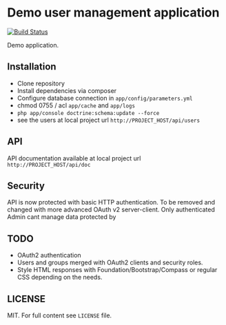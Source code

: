 Demo user management application
================================

[![Build Status](https://magnum.travis-ci.com/egils/UserManagementDemo.svg?token=yaf3qhXqQD2zHyWnwiET&branch=master)](https://magnum.travis-ci.com/egils/UserManagementDemo)

Demo application.

Installation
------------

* Clone repository
* Install dependencies via composer
* Configure database connection in ``app/config/parameters.yml``
* chmod 0755 / acl ``app/cache`` and ``app/logs``
* ``php app/console doctrine:schema:update --force``
* see the users at local project url ``http://PROJECT_HOST/api/users``

API
---

API documentation available at local project url ``http://PROJECT_HOST/api/doc``

Security
--------

API is now protected with basic HTTP authentication. To be removed and changed with more advanced OAuth v2 server-client.
Only authenticated Admin cant manage data protected by

TODO
----

* OAuth2 authentication
* Users and groups merged with OAuth2 clients and security roles.
* Style HTML responses with Foundation/Bootstrap/Compass or regular CSS depending on the needs.

LICENSE
-------

MIT. For full content see ``LICENSE`` file.